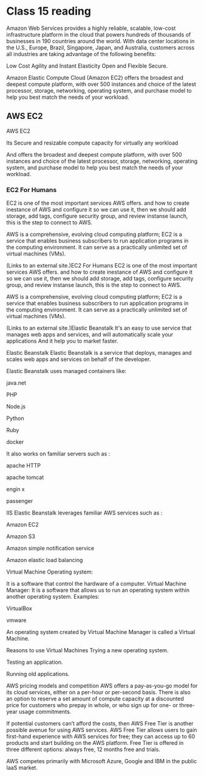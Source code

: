 # Class 15 reading


Amazon Web Services provides a highly reliable, scalable, low-cost infrastructure platform in the cloud that powers hundreds of thousands of businesses in 190 countries around the world. With data center locations in the U.S., Europe, Brazil, Singapore, Japan, and Australia, customers across all industries are taking advantage of the following benefits:

Low Cost
Agility and Instant Elasticity
Open and Flexible
Secure.



Amazon Elastic Compute Cloud (Amazon EC2) offers the broadest and deepest compute platform, with over 500 instances and choice of the latest processor, storage, networking, operating system, and purchase model to help you best match the needs of your workload.



## AWS EC2
AWS EC2

Its Secure and resizable compute capacity for virtually any workload

And offers the broadest and deepest compute platform, with over 500 instances and choice of the latest processor, storage, networking, operating system, and purchase model to help you best match the needs of your workload.

### EC2 For Humans




EC2 is one of the most important services AWS offers. and how to create inestance of AWS and configure it so we can use it, then we should add storage, add tags, configure security group, and review instanse launch, this is the step to connect to AWS.

AWS is a comprehensive, evolving cloud computing platform; EC2 is a service that enables business subscribers to run application programs in the computing environment. It can serve as a practically unlimited set of virtual machines (VMs).


 (Links to an external site.)EC2 For Humans
EC2 is one of the most important services AWS offers. and how to create inestance of AWS and configure it so we can use it, then we should add storage, add tags, configure security group, and review instanse launch, this is the step to connect to AWS.

AWS is a comprehensive, evolving cloud computing platform; EC2 is a service that enables business subscribers to run application programs in the computing environment. It can serve as a practically unlimited set of virtual machines (VMs).

 (Links to an external site.)Elastic Beanstalk
It's an easy to use service that manages web apps and services, and will automatically scale your applications And it help you to market faster.

Elastic Beanstalk
Elastic Beanstalk is a service that deploys, manages and scales web apps and services on behalf of the developer.

Elastic Beanstalk uses managed containers like:

java.net

PHP

Node.js

Python

Ruby

docker

It also works on familiar servers such as :

apache HTTP

apache tomcat

engin x

passenger

IIS Elastic Beanstalk leverages familiar AWS services such as :

Amazon EC2

Amazon S3

Amazon simple notification service

Amazon elastic load balancing



Virtual Machine
Operating system:

It is a software that control the hardware of a computer. Virtual Machine Manager: It is a software that allows us to run an operating system within another operating system. Examples:

VirtualBox

vmware

An operating system created by Virtual Machine Manager is called a Virtual Machine.

Reasons to use Virtual Machines
Trying a new operating system.

Testing an application.

Running old applications.

AWS pricing models and competition AWS offers a pay-as-you-go model for its cloud services, either on a per-hour or per-second basis. There is also an option to reserve a set amount of compute capacity at a discounted price for customers who prepay in whole, or who sign up for one- or three-year usage commitments.

If potential customers can’t afford the costs, then AWS Free Tier is another possible avenue for using AWS services. AWS Free Tier allows users to gain first-hand experience with AWS services for free; they can access up to 60 products and start building on the AWS platform. Free Tier is offered in three different options: always free, 12 months free and trials.

AWS competes primarily with Microsoft Azure, Google and IBM in the public IaaS market.
